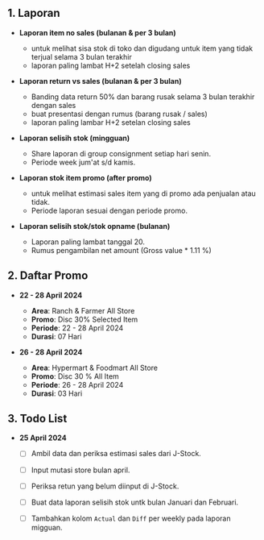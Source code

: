 ## 1. Laporan

- **Laporan item no sales (bulanan & per 3 bulan)**
	- untuk melihat sisa stok di toko dan digudang untuk item yang tidak terjual selama 3 bulan terakhir
	- laporan paling lambat H+2 setelah closing sales

- **Laporan return vs sales (bulanan & per 3 bulan)**
  - Banding data return 50% dan barang rusak selama 3 bulan terakhir dengan sales
  - buat presentasi dengan rumus (barang rusak / sales)
  - laporan paling lambar H+2 setelan closing sales

- **Laporan selisih stok (mingguan)**
	- Share laporan di group consignment setiap hari senin.
	- Periode week jum'at s/d kamis.

- **Laporan stok item promo (after promo)**
	- untuk melihat estimasi sales item yang di promo ada penjualan atau tidak.
	- Periode laporan sesuai dengan periode promo.

- **Laporan selisih stok/stok opname (bulanan)**
	- Laporan paling lambat tanggal 20.
	- Rumus pengambilan net amount (Gross value * 1.11 %)


## 2. Daftar Promo

- **22 - 28 April 2024**
	- **Area**: Ranch & Farmer All Store
	- **Promo**: Disc 30% Selected Item
	- **Periode**: 22 - 28 April 2024
	- **Durasi**: 07 Hari

- **26 - 28 April 2024**
	- **Area**: Hypermart & Foodmart All Store
	- **Promo**: Disc 30 % All Item
	- **Periode**: 26 - 28 April 2024
	- **Durasi**: 03 Hari

## 3. Todo List

- **25 April 2024**
	- [ ] Ambil data dan periksa estimasi sales dari J-Stock.
	- [ ] Input mutasi store bulan april.
	- [ ] Periksa retun yang belum diinput di J-Stock.
	- [ ] Buat data laporan selisih stok untk bulan Januari dan Februari.
	- [ ] Tambahkan kolom `Actual` dan `Diff` per weekly pada laporan migguan.
	